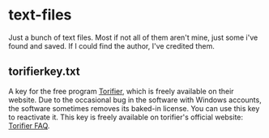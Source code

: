 # text-files
Just a bunch of text files. Most if not all of them aren't mine, just some i've found and saved. If I could find the author, I've credited them.
## torifierkey.txt
A key for the free program [Torifier](http://www.torifier.com/), which is freely available on their website. Due to the occasional bug in the software with Windows accounts, the software sometimes removes its baked-in license. You can use this key to reactivate it. This key is freely available on torifier's official website: [Torifier FAQ](http://www.torifier.com/faq.html#q11). 
